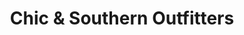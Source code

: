 ---
title: "Chic & Southern Outfitters"
url: /locust-grove/chic-and-southern-outfitters/
shop: clothes
---
